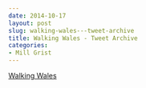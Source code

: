 ```yaml
---
date: 2014-10-17
layout: post
slug: walking-wales---tweet-archive
title: Walking Wales - Tweet Archive
categories:
- Mill Grist
---
```


<a class="twitter-timeline"  href="https://twitter.com/twombh/timelines/523198842791923712" data-widget-id="523203565251080192">Walking Wales</a>
<script>!function(d,s,id){var js,fjs=d.getElementsByTagName(s)[0],p=/^http:/.test(d.location)?'http':'https';if(!d.getElementById(id)){js=d.createElement(s);js.id=id;js.src=p+"://platform.twitter.com/widgets.js";fjs.parentNode.insertBefore(js,fjs);}}(document,"script","twitter-wjs");</script>
